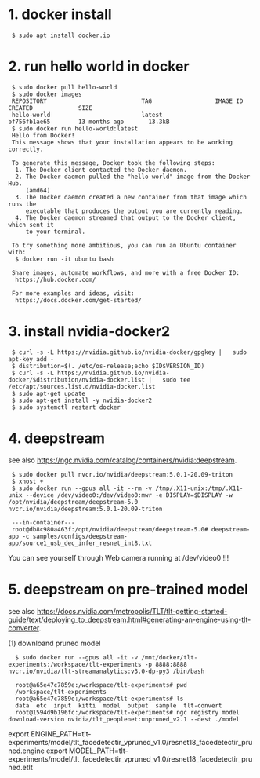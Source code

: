 # 1. docker install
```
 $ sudo apt install docker.io
```

# 2. run hello world in docker
```
 $ sudo docker pull hello-world
 $ sudo docker images
 REPOSITORY                           TAG                  IMAGE ID            CREATED             SIZE
 hello-world                          latest               bf756fb1ae65        13 months ago       13.3kB
 $ sudo docker run hello-world:latest
 Hello from Docker!
 This message shows that your installation appears to be working correctly.

 To generate this message, Docker took the following steps:
  1. The Docker client contacted the Docker daemon.
  2. The Docker daemon pulled the "hello-world" image from the Docker Hub.
     (amd64)
  3. The Docker daemon created a new container from that image which runs the
     executable that produces the output you are currently reading.
  4. The Docker daemon streamed that output to the Docker client, which sent it
     to your terminal.

 To try something more ambitious, you can run an Ubuntu container with:
  $ docker run -it ubuntu bash
 
 Share images, automate workflows, and more with a free Docker ID:
  https://hub.docker.com/
 
 For more examples and ideas, visit:
  https://docs.docker.com/get-started/
```
# 3. install nvidia-docker2
```
 $ curl -s -L https://nvidia.github.io/nvidia-docker/gpgkey |   sudo apt-key add -
 $ distribution=$(. /etc/os-release;echo $ID$VERSION_ID)
 $ curl -s -L https://nvidia.github.io/nvidia-docker/$distribution/nvidia-docker.list |   sudo tee /etc/apt/sources.list.d/nvidia-docker.list
 $ sudo apt-get update
 $ sudo apt-get install -y nvidia-docker2
 $ sudo systemctl restart docker
```
 
# 4. deepstream
 see also https://ngc.nvidia.com/catalog/containers/nvidia:deepstream.
```
 $ sudo docker pull nvcr.io/nvidia/deepstream:5.0.1-20.09-triton
 $ xhost +
 $ sudo docker run --gpus all -it --rm -v /tmp/.X11-unix:/tmp/.X11-unix --device /dev/video0:/dev/video0:mwr -e DISPLAY=$DISPLAY -w /opt/nvidia/deepstream/deepstream-5.0  nvcr.io/nvidia/deepstream:5.0.1-20.09-triton

 ---in-container---
 root@db8c980a463f:/opt/nvidia/deepstream/deepstream-5.0# deepstream-app -c samples/configs/deepstream-app/source1_usb_dec_infer_resnet_int8.txt
```

 You can see yourself through Web camera running at /dev/video0 !!!
  
 # 5. deepstream on pre-trained model
  see also https://docs.nvidia.com/metropolis/TLT/tlt-getting-started-guide/text/deploying_to_deepstream.html#generating-an-engine-using-tlt-converter.

 (1) downloand pruned model
```
  $ sudo docker run --gpus all -it -v /mnt/docker/tlt-experiments:/workspace/tlt-experiments -p 8888:8888 nvcr.io/nvidia/tlt-streamanalytics:v3.0-dp-py3 /bin/bash

  root@a65e47c7859e:/workspace/tlt-experiments# pwd
  /workspace/tlt-experiments
  root@a65e47c7859e:/workspace/tlt-experiments# ls
  data  etc  input  kitti  model  output  sample  tlt-convert
  root@1594d9b196fc:/workspace/tlt-experiments# ngc registry model download-version nvidia/tlt_peoplenet:unpruned_v2.1 --dest ./model 
``` 
 export ENGINE_PATH=tlt-experiments/model/tlt_facedetectir_vpruned_v1.0/resnet18_facedetectir_pruned.engine
 export MODEL_PATH=tlt-experiments/model/tlt_facedetectir_vpruned_v1.0/resnet18_facedetectir_pruned.etlt
 
 
